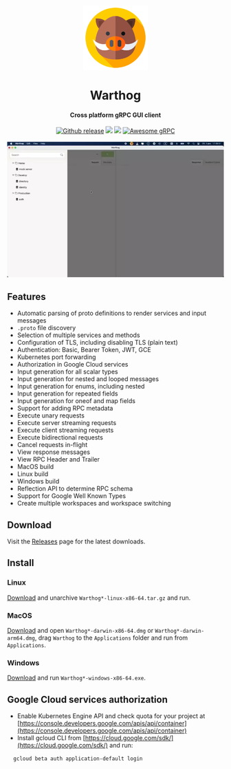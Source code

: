 <p align="center">
<img src="resources/icons/app.png" style="width:150px" width="150" alt="Warthog" />
<h1 align="center">Warthog</h1>
<h4 align="center">Cross platform gRPC GUI client</h4>
</p>
<p align="center">
<a href="https://github.com/forest33/warthog/releases"><img src="https://img.shields.io/github/v/release/forest33/warthog?include_prereleases&style=flat-square" alt="Github release"></a>
<a href="https://goreportcard.com/report/github.com/forest33/warthog" target=”_blank”><img src="https://goreportcard.com/badge/github.com/forest33/warthog"/></a>
<img src="https://img.shields.io/github/go-mod/go-version/forest33/warthog?style=flat-square"/>
<a href="https://github.com/grpc-ecosystem/awesome-grpc"><img alt="Awesome gRPC" src="https://raw.githubusercontent.com/sindresorhus/awesome/main/media/badge-flat.svg" /></a>
<br/><br/>
<img src="assets/gui.webp" alt="Warthog UI" title="Warthog cross platform gRPC client"
</p>


## Features

- Automatic parsing of proto definitions to render services and input messages
- `.proto` file discovery
- Selection of multiple services and methods
- Configuration of TLS, including disabling TLS (plain text)
- Authentication: Basic, Bearer Token, JWT, GCE
- Kubernetes port forwarding
- Authorization in Google Cloud services
- Input generation for all scalar types
- Input generation for nested and looped messages 
- Input generation for enums, including nested
- Input generation for repeated fields
- Input generation for oneof and map fields
- Support for adding RPC metadata
- Execute unary requests
- Execute server streaming requests
- Execute client streaming requests
- Execute bidirectional requests
- Cancel requests in-flight
- View response messages
- View RPC Header and Trailer
- MacOS build
- Linux build
- Windows build
- Reflection API to determine RPC schema
- Support for Google Well Known Types
- Create multiple workspaces and workspace switching

## Download

Visit the [Releases](https://github.com/Forest33/warthog/releases) page for the latest downloads.

## Install

### Linux

[Download](https://github.com/Forest33/warthog/releases) and unarchive `Warthog*-linux-x86-64.tar.gz` and run.

### MacOS

[Download](https://github.com/Forest33/warthog/releases) and open `Warthog*-darwin-x86-64.dmg` or `Warthog*-darwin-arm64.dmg`, drag `Warthog` to
the `Applications` folder and run from `Applications`.

### Windows

[Download](https://github.com/Forest33/warthog/releases) and run `Warthog*-windows-x86-64.exe`.

## Google Cloud services authorization
- Enable Kubernetes Engine API and check quota for your project at [https://console.developers.google.com/apis/api/container](https://console.developers.google.com/apis/api/container)
- Install gcloud CLI from [https://cloud.google.com/sdk/](https://cloud.google.com/sdk/) and run:
````
  gcloud beta auth application-default login
````